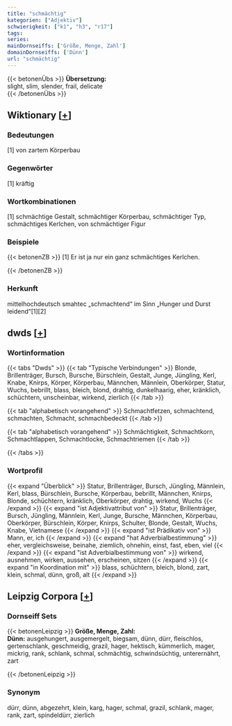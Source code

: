 ```yaml
---
title: "schmächtig"
kategorien: ["Adjektiv"]
schwierigkeit: ["k1", "h3", "r17"]
tags:
series:
mainDornseiffs: ['Größe, Menge, Zahl']
domainDornseiffs: ['Dünn']
url: "schmächtig"
---
```


{{< betonenÜbs >}}
**Übersetzung:**  
slight, slim, slender, frail, delicate  
{{< /betonenÜbs >}}

## Wiktionary [[+](https://de.wiktionary.org/wiki/schmächtig)]

### Bedeutungen
[1] von zartem Körperbau  

### Gegenwörter
[1] kräftig  

### Wortkombinationen
[1] schmächtige Gestalt, schmächtiger Körperbau, schmächtiger Typ, schmächtiges Kerlchen, von schmächtiger Figur  

### Beispiele
{{< betonenZB >}}
[1] Er ist ja nur ein ganz schmächtiges Kerlchen.  

{{< /betonenZB >}}
### Herkunft
mittelhochdeutsch smahtec „schmachtend“ im Sinn „Hunger und Durst leidend“[1][2]  



## dwds [[+](https://www.dwds.de/wb/schmächtig)]

### Wortinformation
{{< tabs "Dwds" >}}
{{< tab "Typische Verbindungen" >}}
Blonde, Brillenträger, Bursch, Bursche, Bürschlein, Gestalt, Junge, Jüngling, Kerl, Knabe, Knirps, Körper, Körperbau, Männchen, Männlein, Oberkörper, Statur, Wuchs, bebrillt, blass, bleich, blond, drahtig, dunkelhaarig, eher, kränklich, schüchtern, unscheinbar, wirkend, zierlich
{{< /tab >}}

{{< tab "alphabetisch vorangehend" >}}
Schmachtfetzen, schmachtend, schmachten, Schmacht, schmachbedeckt
{{< /tab >}}

{{< tab "alphabetisch vorangehend" >}}
Schmächtigkeit, Schmachtkorn, Schmachtlappen, Schmachtlocke, Schmachtriemen
{{< /tab >}}

{{< /tabs >}}

### Wortprofil
{{< expand "Überblick" >}} Statur, Brillenträger, Bursch, Jüngling, Männlein, Kerl, blass, Bürschlein, Bursche, Körperbau, bebrillt, Männchen, Knirps, Blonde, schüchtern, kränklich, Oberkörper, drahtig, wirkend, Wuchs {{< /expand >}}
{{< expand "ist Adjektivattribut von" >}} Statur, Brillenträger, Bursch, Jüngling, Männlein, Kerl, Junge, Bursche, Männchen, Körperbau, Oberkörper, Bürschlein, Körper, Knirps, Schulter, Blonde, Gestalt, Wuchs, Knabe, Vietnamese {{< /expand >}}
{{< expand "ist Prädikativ von" >}} Mann, er, ich {{< /expand >}}
{{< expand "hat Adverbialbestimmung" >}} eher, vergleichsweise, beinahe, ziemlich, ohnehin, einst, fast, eben, viel {{< /expand >}}
{{< expand "ist Adverbialbestimmung von" >}} wirkend, ausnehmen, wirken, aussehen, erscheinen, sitzen {{< /expand >}}
{{< expand "in Koordination mit" >}} blass, schüchtern, bleich, blond, zart, klein, schmal, dünn, groß, alt {{< /expand >}}

## Leipzig Corpora [[+](https://corpora.uni-leipzig.de/en/res?word=schmächtig&corpusId=deu_newscrawl-public_2018)]

### Dornseiff Sets
{{< betonenLeipzig >}}
**Größe, Menge, Zahl:**  
**Dünn:** ausgehungert, ausgemergelt, biegsam, dünn, dürr, fleischlos, gertenschlank, geschmeidig, grazil, hager, hektisch, kümmerlich, mager, mickrig, rank, schlank, schmal, schmächtig, schwindsüchtig, unterernährt, zart  

{{< /betonenLeipzig >}}

### Synonym
dürr, dünn, abgezehrt, klein, karg, hager, schmal, grazil, schlank, mager, rank, zart, spindeldürr, zierlich

